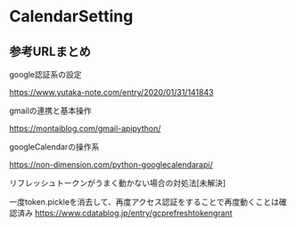 # CalendarSetting

## 参考URLまとめ
google認証系の設定

https://www.yutaka-note.com/entry/2020/01/31/141843 

gmailの連携と基本操作

https://montaiblog.com/gmail-apipython/

googleCalendarの操作系

https://non-dimension.com/python-googlecalendarapi/  

リフレッシュトークンがうまく動かない場合の対処法[未解決]

一度token.pickleを消去して、再度アクセス認証をすることで再度動くことは確認済み
https://www.cdatablog.jp/entry/gcprefreshtokengrant